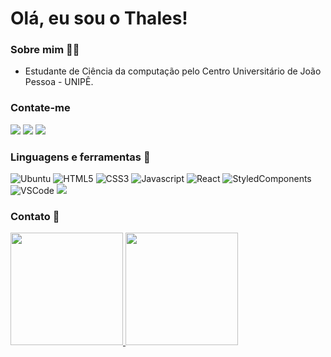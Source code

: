 # Olá, eu sou o Thales!

### Sobre mim 👨‍💻

- Estudante de Ciência da computação pelo Centro Universitário de João Pessoa - UNIPÊ.

### Contate-me
[![](https://img.shields.io/badge/LinkedIn-0077B5?style=for-the-badge&logo=linkedin&logoColor=white)](https://www.linkedin.com/in/thales-hip%C3%B3lito-viegas-915651207/)
[![](https://img.shields.io/badge/WhatsApp-25D366?style=for-the-badge&logo=whatsapp&logoColor=white)](https://wa.me/5583986456068)
[![](https://img.shields.io/badge/Gmail-D14836?style=for-the-badge&logo=gmail&logoColor=white)](mailto:thalesviegas8@gmail.com)


### Linguagens e ferramentas 🧰

![Ubuntu](https://img.shields.io/badge/Ubuntu-E95420?style=for-the-badge&logo=ubuntu&logoColor=white)
![HTML5](https://img.shields.io/badge/HTML5-E34F26?style=for-the-badge&logo=html5&logoColor=white)
![CSS3](https://img.shields.io/badge/CSS3-1572B6?style=for-the-badge&logo=css3&logoColor=white)
![Javascript](https://img.shields.io/badge/JavaScript-F7DF1E?style=for-the-badge&logo=javascript&logoColor=black)
![React](https://img.shields.io/badge/React-20232A?style=for-the-badge&logo=react&logoColor=61DAFB)
![StyledComponents](https://img.shields.io/badge/styled--components-DB7093?style=for-the-badge&logo=styled-components&logoColor=white)
</br>
![VSCode](https://img.shields.io/badge/Visual_Studio_Code-0078D4?style=for-the-badge&logo=visual%20studio%20code&logoColor=white)
![](https://img.shields.io/badge/Windows-0078D6?style=for-the-badge&logo=windows&logoColor=white)
</br>

### Contato 📧

<div>
  <a href="https://github.com/Thaleshtv">
  <img height="180em" src="https://github-readme-stats.vercel.app/api?username=Thaleshtv&show_icons=true&theme=dark&include_all_commits=true&count_private=true"/>
  <img height="180em" src="https://github-readme-stats.vercel.app/api/top-langs/?username=Thaleshtv&layout=compact&langs_count=7&theme=dark"/>
</div>
